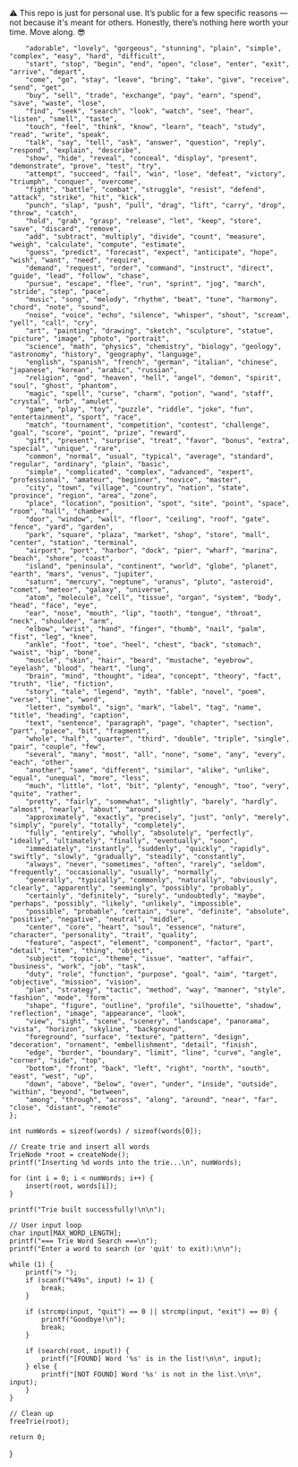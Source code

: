⚠️ This repo is just for personal use.
It’s public for a few specific reasons — not because it's meant for others.
Honestly, there’s nothing here worth your time. Move along. 😎





        "adorable", "lovely", "gorgeous", "stunning", "plain", "simple", "complex", "easy", "hard", "difficult",
        "start", "stop", "begin", "end", "open", "close", "enter", "exit", "arrive", "depart",
        "come", "go", "stay", "leave", "bring", "take", "give", "receive", "send", "get",
        "buy", "sell", "trade", "exchange", "pay", "earn", "spend", "save", "waste", "lose",
        "find", "seek", "search", "look", "watch", "see", "hear", "listen", "smell", "taste",
        "touch", "feel", "think", "know", "learn", "teach", "study", "read", "write", "speak",
        "talk", "say", "tell", "ask", "answer", "question", "reply", "respond", "explain", "describe",
        "show", "hide", "reveal", "conceal", "display", "present", "demonstrate", "prove", "test", "try",
        "attempt", "succeed", "fail", "win", "lose", "defeat", "victory", "triumph", "conquer", "overcome",
        "fight", "battle", "combat", "struggle", "resist", "defend", "attack", "strike", "hit", "kick",
        "punch", "slap", "push", "pull", "drag", "lift", "carry", "drop", "throw", "catch",
        "hold", "grab", "grasp", "release", "let", "keep", "store", "save", "discard", "remove",
        "add", "subtract", "multiply", "divide", "count", "measure", "weigh", "calculate", "compute", "estimate",
        "guess", "predict", "forecast", "expect", "anticipate", "hope", "wish", "want", "need", "require",
        "demand", "request", "order", "command", "instruct", "direct", "guide", "lead", "follow", "chase",
        "pursue", "escape", "flee", "run", "sprint", "jog", "march", "stride", "step", "pace",
        "music", "song", "melody", "rhythm", "beat", "tune", "harmony", "chord", "note", "sound",
        "noise", "voice", "echo", "silence", "whisper", "shout", "scream", "yell", "call", "cry",
        "art", "painting", "drawing", "sketch", "sculpture", "statue", "picture", "image", "photo", "portrait",
        "science", "math", "physics", "chemistry", "biology", "geology", "astronomy", "history", "geography", "language",
        "english", "spanish", "french", "german", "italian", "chinese", "japanese", "korean", "arabic", "russian",
        "religion", "god", "heaven", "hell", "angel", "demon", "spirit", "soul", "ghost", "phantom",
        "magic", "spell", "curse", "charm", "potion", "wand", "staff", "crystal", "orb", "amulet",
        "game", "play", "toy", "puzzle", "riddle", "joke", "fun", "entertainment", "sport", "race",
        "match", "tournament", "competition", "contest", "challenge", "goal", "score", "point", "prize", "reward",
        "gift", "present", "surprise", "treat", "favor", "bonus", "extra", "special", "unique", "rare",
        "common", "normal", "usual", "typical", "average", "standard", "regular", "ordinary", "plain", "basic",
        "simple", "complicated", "complex", "advanced", "expert", "professional", "amateur", "beginner", "novice", "master",
        "city", "town", "village", "country", "nation", "state", "province", "region", "area", "zone",
        "place", "location", "position", "spot", "site", "point", "space", "room", "hall", "chamber",
        "door", "window", "wall", "floor", "ceiling", "roof", "gate", "fence", "yard", "garden",
        "park", "square", "plaza", "market", "shop", "store", "mall", "center", "station", "terminal",
        "airport", "port", "harbor", "dock", "pier", "wharf", "marina", "beach", "shore", "coast",
        "island", "peninsula", "continent", "world", "globe", "planet", "earth", "mars", "venus", "jupiter",
        "saturn", "mercury", "neptune", "uranus", "pluto", "asteroid", "comet", "meteor", "galaxy", "universe",
        "atom", "molecule", "cell", "tissue", "organ", "system", "body", "head", "face", "eye",
        "ear", "nose", "mouth", "lip", "tooth", "tongue", "throat", "neck", "shoulder", "arm",
        "elbow", "wrist", "hand", "finger", "thumb", "nail", "palm", "fist", "leg", "knee",
        "ankle", "foot", "toe", "heel", "chest", "back", "stomach", "waist", "hip", "bone",
        "muscle", "skin", "hair", "beard", "mustache", "eyebrow", "eyelash", "blood", "heart", "lung",
        "brain", "mind", "thought", "idea", "concept", "theory", "fact", "truth", "lie", "fiction",
        "story", "tale", "legend", "myth", "fable", "novel", "poem", "verse", "line", "word",
        "letter", "symbol", "sign", "mark", "label", "tag", "name", "title", "heading", "caption",
        "text", "sentence", "paragraph", "page", "chapter", "section", "part", "piece", "bit", "fragment",
        "whole", "half", "quarter", "third", "double", "triple", "single", "pair", "couple", "few",
        "several", "many", "most", "all", "none", "some", "any", "every", "each", "other",
        "another", "same", "different", "similar", "alike", "unlike", "equal", "unequal", "more", "less",
        "much", "little", "lot", "bit", "plenty", "enough", "too", "very", "quite", "rather",
        "pretty", "fairly", "somewhat", "slightly", "barely", "hardly", "almost", "nearly", "about", "around",
        "approximately", "exactly", "precisely", "just", "only", "merely", "simply", "purely", "totally", "completely",
        "fully", "entirely", "wholly", "absolutely", "perfectly", "ideally", "ultimately", "finally", "eventually", "soon",
        "immediately", "instantly", "suddenly", "quickly", "rapidly", "swiftly", "slowly", "gradually", "steadily", "constantly",
        "always", "never", "sometimes", "often", "rarely", "seldom", "frequently", "occasionally", "usually", "normally",
        "generally", "typically", "commonly", "naturally", "obviously", "clearly", "apparently", "seemingly", "possibly", "probably",
        "certainly", "definitely", "surely", "undoubtedly", "maybe", "perhaps", "possibly", "likely", "unlikely", "impossible",
        "possible", "probable", "certain", "sure", "definite", "absolute", "positive", "negative", "neutral", "middle",
        "center", "core", "heart", "soul", "essence", "nature", "character", "personality", "trait", "quality",
        "feature", "aspect", "element", "component", "factor", "part", "detail", "item", "thing", "object",
        "subject", "topic", "theme", "issue", "matter", "affair", "business", "work", "job", "task",
        "duty", "role", "function", "purpose", "goal", "aim", "target", "objective", "mission", "vision",
        "plan", "strategy", "tactic", "method", "way", "manner", "style", "fashion", "mode", "form",
        "shape", "figure", "outline", "profile", "silhouette", "shadow", "reflection", "image", "appearance", "look",
        "view", "sight", "scene", "scenery", "landscape", "panorama", "vista", "horizon", "skyline", "background",
        "foreground", "surface", "texture", "pattern", "design", "decoration", "ornament", "embellishment", "detail", "finish",
        "edge", "border", "boundary", "limit", "line", "curve", "angle", "corner", "side", "top",
        "bottom", "front", "back", "left", "right", "north", "south", "east", "west", "up",
        "down", "above", "below", "over", "under", "inside", "outside", "within", "beyond", "between",
        "among", "through", "across", "along", "around", "near", "far", "close", "distant", "remote"
    };
    
    int numWords = sizeof(words) / sizeof(words[0]);
    
    // Create trie and insert all words
    TrieNode *root = createNode();
    printf("Inserting %d words into the trie...\n", numWords);
    
    for (int i = 0; i < numWords; i++) {
        insert(root, words[i]);
    }
    
    printf("Trie built successfully!\n\n");
    
    // User input loop
    char input[MAX_WORD_LENGTH];
    printf("=== Trie Word Search ===\n");
    printf("Enter a word to search (or 'quit' to exit):\n\n");
    
    while (1) {
        printf("> ");
        if (scanf("%49s", input) != 1) {
            break;
        }
        
        if (strcmp(input, "quit") == 0 || strcmp(input, "exit") == 0) {
            printf("Goodbye!\n");
            break;
        }
        
        if (search(root, input)) {
            printf("[FOUND] Word '%s' is in the list!\n\n", input);
        } else {
            printf("[NOT FOUND] Word '%s' is not in the list.\n\n", input);
        }
    }
    
    // Clean up
    freeTrie(root);
    
    return 0;
}
